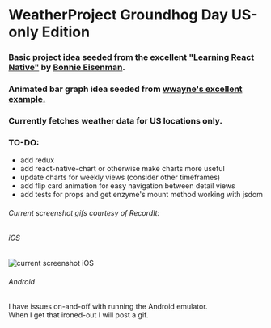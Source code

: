 # WeatherProject Groundhog Day US-only Edition

### Basic project idea seeded from the excellent ["Learning React Native"](http://shop.oreilly.com/product/0636920041511.do "Learning React Native at O'Reilly") by [Bonnie Eisenman](https://github.com/bonniee/learning-react-native "Bonnie Eisenman on GitHub").

### Animated bar graph idea seeded from [wwayne's excellent example.](https://github.com/wwayne/react-native-nba-app "wwayne's excellent animated bar graphs on GitHub")  

### Currently fetches weather data for US locations only.

### TO-DO:

- add redux
- add react-native-chart or otherwise make charts more useful
- update charts for weekly views (consider other timeframes)
- add flip card animation for easy navigation between detail views
- add tests for props and get enzyme's mount method working with jsdom

###### Current screenshot gifs courtesy of RecordIt:

###### iOS
![current screenshot iOS](http://g.recordit.co/CD2v2SrIRC.gif "Current functionality iOS")

###### Android
I have issues on-and-off with running the Android emulator.<br>
When I get that ironed-out I will post a gif.
